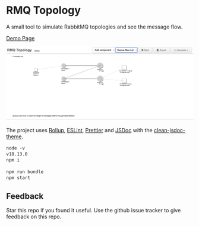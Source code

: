 # RMQ Topology

A small tool to simulate RabbitMQ topologies and see the message flow.  

[Demo Page](https://dbproductions.github.io/rmq-topology/)

![demo page screenshot](screenshot.png "Demo Page Screenshot")

The project uses [Rollup](https://rollupjs.org/), [ESLint](https://eslint.org/), [Prettier](https://prettier.io/) and [JSDoc](https://jsdoc.app/) with the [clean-jsdoc-theme](https://ankdev.me/clean-jsdoc-theme/).

    node -v
    v18.13.0
    npm i

    npm run bundle
    npm start

## Feedback
Star this repo if you found it useful. Use the github issue tracker to give feedback on this repo.